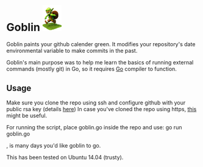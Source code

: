# Goblin <img src="https://github.com/ykumards/goblin/blob/master/goblin.png" alt="goblin image" width="10%" height="10%"/>
Goblin paints your github calender green. It modifies your repository's date environmental variable to make commits in the past. 

Goblin's main purpose was to help me learn the basics of running external commands (mostly git) in Go, so it requires [Go](https://github.com/golang/go/wiki/Ubuntu) compiler to function.

## Usage
Make sure you clone the repo using ssh and configure github with your public rsa key (details [here](https://help.github.com/articles/generating-an-ssh-key/)) 
In case you've cloned the repo using https, [this](https://help.github.com/articles/changing-a-remote-s-url/) might be useful.

For running the script, place goblin.go inside the repo and use:
    go run goblin.go <days>

<days>, is many days you'd like goblin to go.

This has been tested on Ubuntu 14.04 (trusty).
